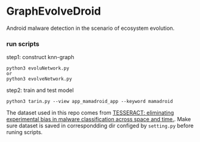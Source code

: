 # GraphEvolveDroid
Android malware detection in the scenario of ecosystem evolution.

### run scripts

step1: construct knn-graph
```
python3 evoluNetwork.py
or 
python3 evolveNetwork.py
```

step2: train and test model
```
python3 tarin.py --view app_mamadroid_app --keyword mamadroid
```


The dataset used in this repo comes from [TESSERACT: eliminating experimental bias in malware classification across space and time.](https://dl.acm.org/doi/abs/10.5555/3361338.3361389). Make sure dataset is saved in correspondding dir configed by `setting.py` before runing scripts.